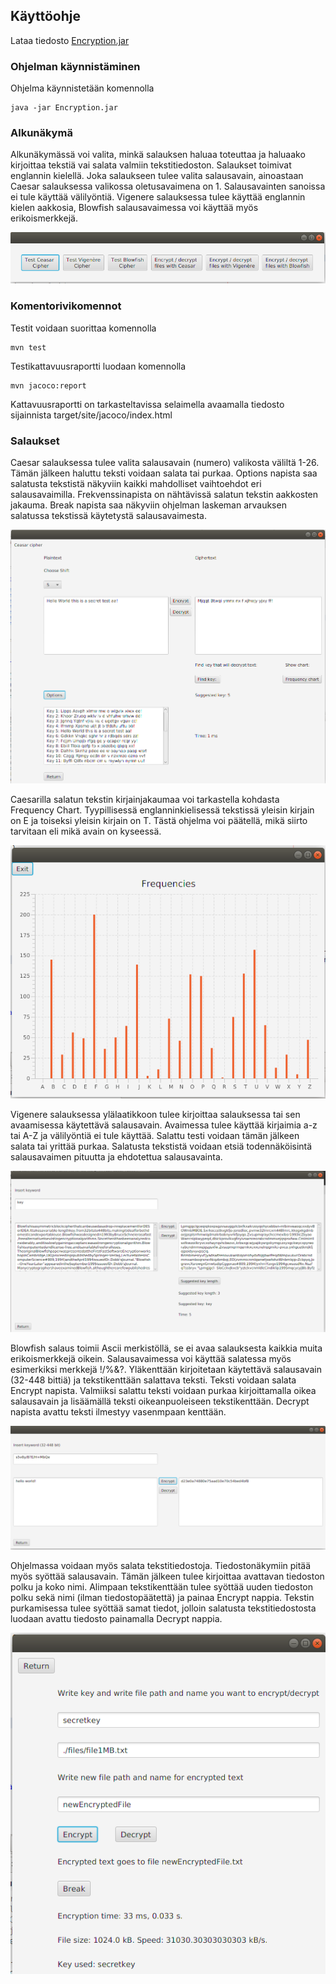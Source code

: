 ## Käyttöohje

Lataa tiedosto [Encryption.jar](https://github.com/millalin/EncryptionAndCryptanalysis/releases/tag/v1.0)

### Ohjelman käynnistäminen

Ohjelma käynnistetään komennolla

    java -jar Encryption.jar

### Alkunäkymä

Alkunäkymässä voi valita, minkä salauksen haluaa toteuttaa ja haluaako kirjoittaa tekstiä vai salata valmiin tekstitiedoston. Salaukset toimivat englannin kielellä. Joka salaukseen tulee valita salausavain, ainoastaan Caesar salauksessa valikossa oletusavaimena on 1. Salausavainten sanoissa ei tule käyttää välilyöntiä. Vigenere salauksessa tulee käyttää englannin kielen aakkosia, Blowfish salausavaimessa voi käyttää myös erikoismerkkejä.

![alt text](./pics/kayttoohje_start.png)

### Komentorivikomennot

Testit voidaan suorittaa komennolla

    mvn test

Testikattavuusraportti luodaan komennolla

    mvn jacoco:report

Kattavuusraportti on tarkasteltavissa selaimella avaamalla tiedosto sijainnista target/site/jacoco/index.html


### Salaukset

Caesar salauksessa tulee valita salausavain (numero) valikosta väliltä 1-26. Tämän jälkeen haluttu teksti voidaan salata tai purkaa. Options napista saa salatusta tekstistä näkyviin kaikki mahdolliset vaihtoehdot eri salausavaimilla. Frekvenssinapista on nähtävissä salatun tekstin aakkosten jakauma. Break napista saa näkyviin ohjelman laskeman arvauksen salatussa tekstissä käytetystä salausavaimesta.

![alt text](./pics/kayttoohje_caesar.png)

Caesarilla salatun tekstin kirjainjakaumaa voi tarkastella kohdasta Frequency Chart. Tyypillisessä englanninkielisessä tekstissä yleisin kirjain on E ja toiseksi yleisin kirjain on T. Tästä ohjelma voi päätellä, mikä siirto tarvitaan eli mikä avain on kyseessä.

![alt text](./pics/kayttoohje_fre.png)

Vigenere salauksessa ylälaatikkoon tulee kirjoittaa salauksessa tai sen avaamisessa käytettävä salausavain. Avaimessa tulee käyttää kirjaimia a-z tai A-Z ja välilyöntiä ei tule käyttää. Salattu testi voidaan tämän jälkeen salata tai yrittää purkaa. Salatusta tekstistä voidaan etsiä todennäköisintä salausavaimen pituutta ja ehdotettua salausavainta. 

![alt text](./pics/kayttoohje_vigenere.png)

Blowfish salaus toimii Ascii merkistöllä, se ei avaa salauksesta kaikkia muita erikoismerkkejä oikein. Salausavaimessa voi käyttää salatessa myös esimerkiksi merkkejä !/%&?. Yläkenttään kirjoitetaan käytettävä salausavain (32-448 bittiä) ja tekstikenttään salattava teksti. Teksti voidaan salata Encrypt napista. Valmiiksi salattu teksti voidaan purkaa kirjoittamalla oikea salausavain ja lisäämällä teksti oikeanpuoleiseen tekstikenttään. Decrypt napista avattu teksti ilmestyy vasenmpaan kenttään.

![alt text](./pics/kayttoohje_blowfish.png)

 
Ohjelmassa voidaan myös salata tekstitiedostoja. Tiedostonäkymiin pitää myös syöttää salausavain. Tämän jälkeen tulee kirjoittaa avattavan tiedoston polku ja koko nimi. Alimpaan tekstikenttään tulee syöttää uuden tiedoston polku sekä nimi (ilman tiedostopäätettä) ja painaa Encrypt nappia. Tekstin purkamisessa tulee syöttää samat tiedot, jolloin salatusta tekstitiedostosta luodaan avattu tiedosto painamalla Decrypt nappia.  

![alt text](./pics/kayttoohjefile.png)
